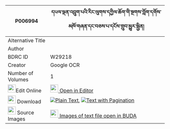 |P006994|དཔལ་ལྡན་འབྲུག་པའི་རིང་ལུགས་དཀྱིལ་ཆོག་གི་སྔགས་ཀློག་དགོས་མཁོ་གཞན་དང་བཅས་པ་དངོས་གྲུབ་མྱུར་སྦྱིན། 
| --- | --- 
|Alternative Title |
|Author | 
|BDRC ID | W29218
|Creator | Google OCR
|Number of Volumes| 1
|<img width="25" src="https://img.icons8.com/color/25/000000/edit-property.png">Edit Online| [<img width="25" src="https://avatars.githubusercontent.com/u/45091458?s=200&v=4"> Open in Editor](http://editor.openpecha.org/P006994)
|<img width="25" src="https://img.icons8.com/fluent/48/000000/download-2.png"/>  Download | [![](https://img.icons8.com/color/20/000000/txt.png)Plain Text](https://github.com/Openpecha/P006994/releases/download/v1/palden_drukpa_i_ringluk_kyilch_plain_P006994.zip), [![](https://img.icons8.com/color/20/000000/txt.png)Text with Pagination](https://github.com/Openpecha/P006994/releases/download/v1/palden_drukpa_i_ringluk_kyilch_pages_P006994.zip)
|<img width="25" src="https://img.icons8.com/plasticine/100/000000/pictures-folder.png"/>  Source Images | [<img width="25" src="https://library.bdrc.io/icons/BUDA-small.svg"> Images of text file open in BUDA](https://library.bdrc.io/show/bdr:W29218)